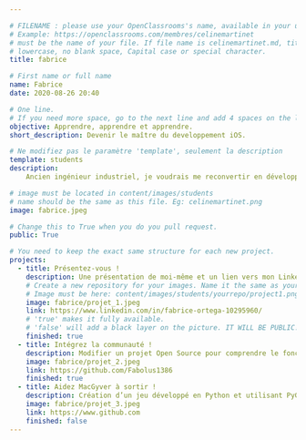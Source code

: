 ```yaml
---

# FILENAME : please use your OpenClassrooms's name, available in your url.
# Example: https://openclassrooms.com/membres/celinemartinet
# must be the name of your file. If file name is celinemartinet.md, title is celinemartinet.
# lowercase, no blank space, Capital case or special character.
title: fabrice

# First name or full name
name: Fabrice
date: 2020-08-26 20:40

# One line.
# If you need more space, go to the next line and add 4 spaces on the left, as in 'description'.
objective: Apprendre, apprendre et apprendre.
short_description: Devenir le maître du developpement iOS.

# Ne modifiez pas le paramètre 'template', seulement la description
template: students
description:
    Ancien ingénieur industriel, je voudrais me reconvertir en développeur iOS.

# image must be located in content/images/students
# name should be the same as this file. Eg: celinemartinet.png
image: fabrice.jpeg

# Change this to True when you do you pull request.
public: True

# You need to keep the exact same structure for each new project.
projects:
  - title: Présentez-vous !
    description: Une présentation de moi-même et un lien vers mon LinkedIn.
    # Create a new repository for your images. Name it the same as your nickname and profile picture.
    # Image must be here: content/images/students/yourrepo/project1.png
    image: fabrice/projet_1.jpeg
    link: https://www.linkedin.com/in/fabrice-ortega-10295960/
    # 'true' makes it fully available.
    # 'false' will add a black layer on the picture. IT WILL BE PUBLIC!
    finished: true
  - title: Intégrez la communauté !
    description: Modifier un projet Open Source pour comprendre le fonctionnement de Git. 
    image: fabrice/projet_2.jpeg
    link: https://github.com/Fabolus1386
    finished: true
  - title: Aidez MacGyver à sortir !
    description: Création d’un jeu développé en Python et utilisant PyGame.
    image: fabrice/projet_3.jpeg
    link: https://www.github.com
    finished: false
---
```

